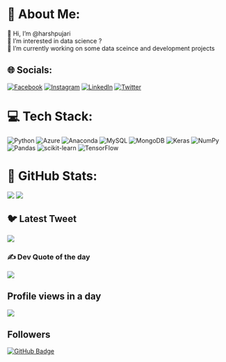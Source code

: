 # 💫 About Me:
👋 Hi, I’m @harshpujari<br>
👀 I’m interested in data science ?<br>
🌱 I’m currently working on some data sceince and development projects


## 🌐 Socials:
[![Facebook](https://img.shields.io/badge/Facebook-%231877F2.svg?logo=Facebook&logoColor=white)](https://facebook.com/harshpujari1999)
[![Instagram](https://img.shields.io/badge/Instagram-%23E4405F.svg?logo=Instagram&logoColor=white)](https://instagram.com/harsh_pujari)
[![LinkedIn](https://img.shields.io/badge/LinkedIn-%230077B5.svg?logo=linkedin&logoColor=white)](https://linkedin.com/in/harshpujari)
[![Twitter](https://img.shields.io/badge/Twitter-%231DA1F2.svg?logo=Twitter&logoColor=white)](https://twitter.com/harsh_pujari) 

# 💻 Tech Stack:
![Python](https://img.shields.io/badge/python-3670A0?style=flat&logo=python&logoColor=ffdd54)
![Azure](https://img.shields.io/badge/azure-%230072C6.svg?style=flat&logo=azure-devops&logoColor=white)
![Anaconda](https://img.shields.io/badge/Anaconda-%2344A833.svg?style=flat&logo=anaconda&logoColor=white)
![MySQL](https://img.shields.io/badge/mysql-%2300f.svg?style=flat&logo=mysql&logoColor=white)
![MongoDB](https://img.shields.io/badge/MongoDB-%234ea94b.svg?style=flat&logo=mongodb&logoColor=white)
![Keras](https://img.shields.io/badge/Keras-%23D00000.svg?style=flat&logo=Keras&logoColor=white)
![NumPy](https://img.shields.io/badge/numpy-%23013243.svg?style=flat&logo=numpy&logoColor=white)
![Pandas](https://img.shields.io/badge/pandas-%23150458.svg?style=flat&logo=pandas&logoColor=white)
![scikit-learn](https://img.shields.io/badge/scikit--learn-%23F7931E.svg?style=flat&logo=scikit-learn&logoColor=white)
![TensorFlow](https://img.shields.io/badge/TensorFlow-%23FF6F00.svg?style=flat&logo=TensorFlow&logoColor=white)

# 📍 GitHub Stats:
![](https://github-readme-stats.vercel.app/api?username=harshpujari&theme=dark&hide_border=false&include_all_commits=false&count_private=false)
![](https://github-readme-streak-stats.herokuapp.com/?user=harshpujari&theme=dark&hide_border=false)
[](https://github-readme-stats.vercel.app/api/toplangs/username=harshpujari&theme=dark&hide_border=false&include_all_commits=false&count_private=false&layout=compact)

## 🐦 Latest Tweet
[![](https://gtce.itsvg.in/api?username=harsh_pujari)](https://github.com/VishwaGauravIn/github-twitter-card-embed)

### ✍️ Dev Quote of the day 
![](https://quotes-github-readme.vercel.app/api?type=horizontal&theme=dark)

## Profile views in a day
[![](https://visitcount.itsvg.in/api?id=harshpujari&icon=2&color=0)](https://visitcount.itsvg.in)

## Followers
<a href="https://github.com/harshpujari?tab=followers"><img src="https://img.shields.io/github/followers/harshpujari?label=Followers&style=social" alt="GitHub Badge"></a>

<!---
harshpujari/harshpujari is a ✨ special ✨ repository because its `README.md` (this file) appears on your GitHub profile.
You can click the Preview link to take a look at your changes.
--->
